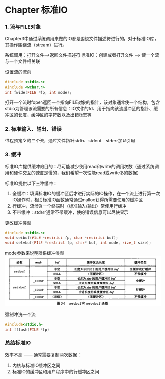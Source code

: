 # Chapter 标准IO

### 1. 流与FILE对象

Chapter3中通过系统调用来做的IO都是围绕文件描述符进行的，对于标准IO库，其操作围绕流（stream）进行。

系统调用：打开文件——>返回文件描述符
标准IO：创建或者打开文件 ——> 使一个流与一个文件相关联

设置流的流向
```c
#include <stdio.h>
#include <wchar.h>
int fwide(FILE *fp, int mode);
```

打开一个流时fopen返回一个指向FILE对象的指针，该对象通常使一个结构，包含stdio为管理该流需要的所有信息：IO文件的fd、用于指向该流缓冲区的指针、缓冲区的长度，缓冲区的字符数以及出错标志等


### 2. 标准输入、输出、错误

进程预定义的三个流，通过文件指针stdin、stdout、stderr加以引用


### 3. 缓冲

标准IO库提供缓冲的目的：尽可能减少使用read和write的调用次数（通过系统调用和硬件交互的速度是慢的，我们希望一次性能read或write多的数据）

标准IO提供以下三种缓冲：

1. 全缓冲：填满标准IO的缓冲区后才进行实际的IO操作，在一个流上进行第一次IO操作时，相关标准IO函数通常通过malloc获得所需要使用的缓冲区
2. 行缓冲，流涉及一个终端时（标准输入/输出）常使用行缓冲
3. 不带缓冲：stderr通常不带缓冲，使的错误信息可以尽快显示

更改缓冲类型
```c
#include <stdio.h>
void setbuf(FILE *restrict fp, char *restrict buf);
void setvbuf(FILE *restrict fp, char* buf, int mode, size_t size);
```
mode参数来说明所系缓冲类型
![](./img/setbuf.png)

强制冲洗一个流
```c
#include<stdio.h>
int fflush(FILE *fp)
```

### 总结标准IO

效率不高 —— 通常需要复制两次数据：
1. 内核与标准IO缓冲区之间
2. 标准IO的缓冲区和用户程序中的行缓冲区之间

